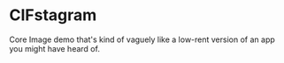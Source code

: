 CIFstagram
==========

Core Image demo that's kind of vaguely like a low-rent version of an app you might have heard of.